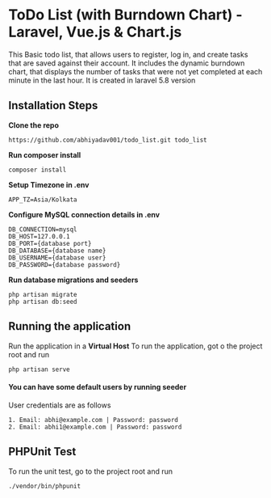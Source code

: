 # ToDo List (with Burndown Chart) - Laravel, Vue.js & Chart.js
This Basic todo list, that allows users to register, log in, and create tasks that are saved against their account. It includes the dynamic burndown chart, that displays the number of tasks that were not yet completed at each minute in the last hour. It is created in laravel 5.8 version
## Installation Steps
**Clone the repo**
```
https://github.com/abhiyadav001/todo_list.git todo_list
```
**Run composer install**
```
composer install
```
**Setup Timezone in .env**
```
APP_TZ=Asia/Kolkata
```

**Configure MySQL connection details in .env**
```
DB_CONNECTION=mysql
DB_HOST=127.0.0.1
DB_PORT={database port}
DB_DATABASE={database name}
DB_USERNAME={database user}
DB_PASSWORD={database password}
```
**Run database migrations and seeders**
```
php artisan migrate
php artisan db:seed
```
## Running the application
Run the application in a **Virtual Host**
To run the application, got o the project root and run
```
php artisan serve
```

#### You can have some default users by running seeder
User credentials are as follows
```
1. Email: abhi@example.com | Password: password
2. Email: abhi1@example.com | Password: password
```
## PHPUnit Test
To run the unit test, go to the project root and run
```
./vendor/bin/phpunit
```
